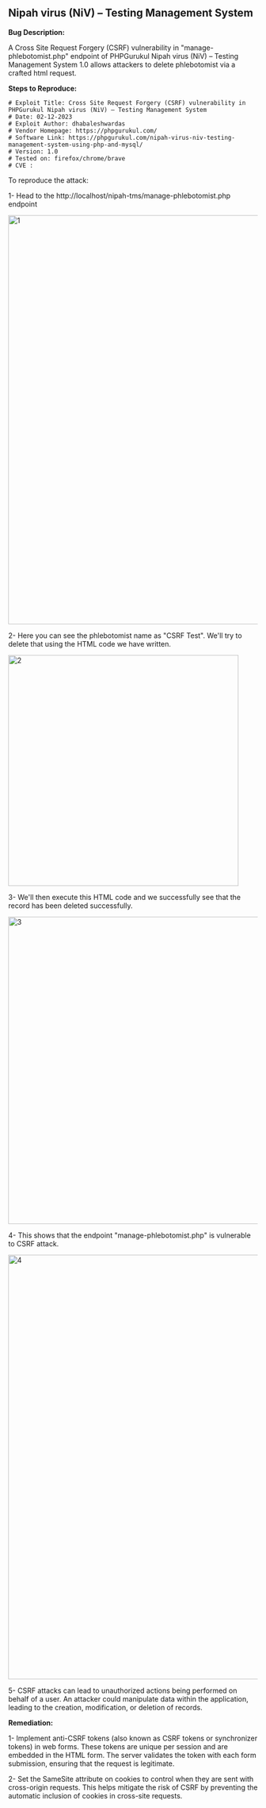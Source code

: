 ## Nipah virus (NiV) – Testing Management System


**Bug Description:**

A Cross Site Request Forgery (CSRF) vulnerability in "manage-phlebotomist.php" endpoint of PHPGurukul Nipah virus (NiV) – Testing Management System 1.0 allows attackers to delete phlebotomist via a crafted html request.

**Steps to Reproduce:** 

```
# Exploit Title: Cross Site Request Forgery (CSRF) vulnerability in PHPGurukul Nipah virus (NiV) – Testing Management System
# Date: 02-12-2023
# Exploit Author: dhabaleshwardas
# Vendor Homepage: https://phpgurukul.com/
# Software Link: https://phpgurukul.com/nipah-virus-niv-testing-management-system-using-php-and-mysql/
# Version: 1.0
# Tested on: firefox/chrome/brave
# CVE : 
```


To reproduce the attack:

1- Head to the http://localhost/nipah-tms/manage-phlebotomist.php endpoint 

<img width="824" alt="1" src="https://github.com/dhabaleshwar/niv_testing_csrf/assets/132373212/363cc8ec-ec4c-4dfc-aaa6-3170baae0f1b">


2- Here you can see the phlebotomist name as "CSRF Test". We'll try to delete that using the HTML code we have written.

<img width="465" alt="2" src="https://github.com/dhabaleshwar/niv_testing_csrf/assets/132373212/7722002d-1425-4873-8a0d-c3b262bc8d08">



3- We'll then execute this HTML code and we successfully see that the record has been deleted successfully.

<img width="619" alt="3" src="https://github.com/dhabaleshwar/niv_testing_csrf/assets/132373212/73dd00be-758a-4578-9ce1-fdf7ccdc43de">


4- This shows that the endpoint "manage-phlebotomist.php" is vulnerable to CSRF attack.

<img width="855" alt="4" src="https://github.com/dhabaleshwar/niv_testing_csrf/assets/132373212/0afc31f0-8ef8-4f9f-86c2-769cffb4723e">




5- CSRF attacks can lead to unauthorized actions being performed on behalf of a user. An attacker could manipulate data within the application, leading to the creation, modification, or deletion of records.

**Remediation:** 

1- Implement anti-CSRF tokens (also known as CSRF tokens or synchronizer tokens) in web forms. These tokens are unique per session and are embedded in the HTML form. The server validates the token with each form submission, ensuring that the request is legitimate.

2- Set the SameSite attribute on cookies to control when they are sent with cross-origin requests. This helps mitigate the risk of CSRF by preventing the automatic inclusion of cookies in cross-site requests.
